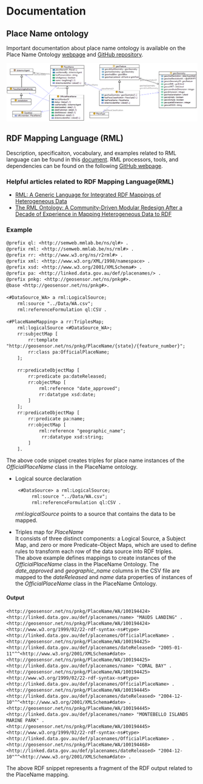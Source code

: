 # Documentation

## Place Name ontology 
Important documentation about place name ontology is available on the Place Name Ontology [webpage](https://geoscienceaustralia.github.io/Placenames-Ontology/placenames.html) and [GitHub repository](https://github.com/GeoscienceAustralia/Placenames-Ontology).

![Place Name Ontology Diagram](placename-ontology.png)
   
## RDF Mapping Language (RML)

Description, specificaiton, vocabulary, and examples related to RML language can be found in this [document](https://rml.io/specs/rml/). RML processors, tools, and dependencies can be found on the following [GitHub webpage](https://github.com/RMLio). 

### Helpful articles related to RDF Mapping Language(RML)
* [RML: A Generic Language for Integrated RDF Mappings of Heterogeneous Data](https://citeseerx.ist.psu.edu/document?repid=rep1&type=pdf&doi=f0b98c4fc3a542a83349666f4073359ed56d1a17)
* [The RML Ontology: A Community-Driven Modular Redesign After a Decade of Experience in Mapping Heterogeneous Data to RDF](https://link.springer.com/content/pdf/10.1007/978-3-031-47243-5_9.pdf)

### Example
```ttl
@prefix ql: <http://semweb.mmlab.be/ns/ql#> .
@prefix rml: <http://semweb.mmlab.be/ns/rml#> .
@prefix rr: <http://www.w3.org/ns/r2rml#> .
@prefix xml: <http://www.w3.org/XML/1998/namespace> .
@prefix xsd: <http://www.w3.org/2001/XMLSchema#> .
@prefix pa: <http://linked.data.gov.au/def/placenames/> .
@prefix pnkg: <http://geosensor.net/ns/pnkg#>.
@base <http://geosensor.net/ns/pnkg#>.

<#DataSource_WA> a rml:LogicalSource;
    rml:source "../Data/WA.csv";
    rml:referenceFormulation ql:CSV .

<#PlaceNameMapping> a rr:TriplesMap;
    rml:logicalSource <#DataSource_WA>;
    rr:subjectMap [
        rr:template "http://geosensor.net/ns/pnkg/PlaceName/{state}/{feature_number}";
        rr:class pa:OfficialPlaceName;
    ];

    rr:predicateObjectMap [
        rr:predicate pa:dateReleased;
        rr:objectMap [
            rml:reference "date_approved";
            rr:datatype xsd:date;
        ]
    ];
    rr:predicateObjectMap [
        rr:predicate pa:name;
        rr:objectMap [
            rml:reference "geographic_name";
             rr:datatype xsd:string;
        ]
    ].
```

The above code snippet creates triples for place name instances of the *OfficialPlaceName* class in the PlaceName ontology.  
* Logical source declaration
    
    ```ttl
     <#DataSource> a rml:LogicalSource;
          rml:source "../Data/WA.csv";
          rml:referenceFormulation ql:CSV .
    ```

  *rml:logicalSource* points to a source that contains the data to be mapped.
  
* Triples map for *PlaceName* <br>
It consists of three distinct components: a Logical Source, a Subject Map, and zero or more Predicate-Object Maps, which are used to define rules to transform each row of the data source into RDF triples. <br>
The above example defines mappings to create instances of the *OfficialPlaceName* class in the PlaceName Ontology. The *date_approved* and *geographic_name* columns in the CSV file are mapped to the *dateReleased* and *name* data properties of instances of the *OfficialPlaceName* class in the PlaceName Ontology.

#### Output
```ttl
<http://geosensor.net/ns/pnkg/PlaceName/WA/100194424> <http://linked.data.gov.au/def/placenames/name> "MAUDS LANDING" .
<http://geosensor.net/ns/pnkg/PlaceName/WA/100194424> <http://www.w3.org/1999/02/22-rdf-syntax-ns#type> <http://linked.data.gov.au/def/placenames/OfficialPlaceName> .
<http://geosensor.net/ns/pnkg/PlaceName/WA/100194425> <http://linked.data.gov.au/def/placenames/dateReleased> "2005-01-11"^^<http://www.w3.org/2001/XMLSchema#date> .
<http://geosensor.net/ns/pnkg/PlaceName/WA/100194425> <http://linked.data.gov.au/def/placenames/name> "CORAL BAY" .
<http://geosensor.net/ns/pnkg/PlaceName/WA/100194425> <http://www.w3.org/1999/02/22-rdf-syntax-ns#type> <http://linked.data.gov.au/def/placenames/OfficialPlaceName> .
<http://geosensor.net/ns/pnkg/PlaceName/WA/100194445> <http://linked.data.gov.au/def/placenames/dateReleased> "2004-12-10"^^<http://www.w3.org/2001/XMLSchema#date> .
<http://geosensor.net/ns/pnkg/PlaceName/WA/100194445> <http://linked.data.gov.au/def/placenames/name> "MONTEBELLO ISLANDS MARINE PARK" .
<http://geosensor.net/ns/pnkg/PlaceName/WA/100194445> <http://www.w3.org/1999/02/22-rdf-syntax-ns#type> <http://linked.data.gov.au/def/placenames/OfficialPlaceName> .
<http://geosensor.net/ns/pnkg/PlaceName/WA/100194468> <http://linked.data.gov.au/def/placenames/dateReleased> "2004-12-10"^^<http://www.w3.org/2001/XMLSchema#date> .
```
The above RDF snippet represents a fragment of the RDF output related to the PlaceName mapping.


     
    
